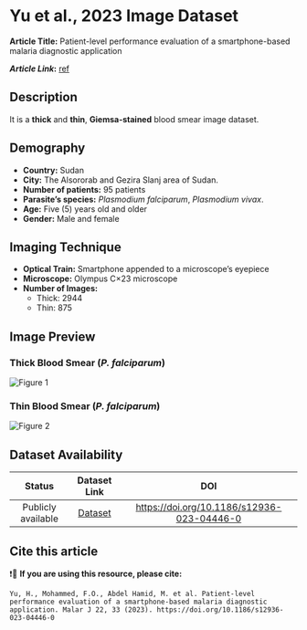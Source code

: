 # **Yu et al., 2023 Image Dataset**  
**Article Title:** Patient-level performance evaluation of a smartphone-based malaria diagnostic application

**_Article Link_:** [ref](https://malariajournal.biomedcentral.com/articles/10.1186/s12936-023-04446-0)


## **Description**
It is a **thick** and **thin**, **Giemsa-stained** blood smear image dataset.


## **Demography**
+ **Country:** Sudan
+ **City:** The Alsororab and Gezira Slanj area of Sudan. 
+ **Number of patients:** 95 patients
+ **Parasite’s species:** _Plasmodium falciparum_, _Plasmodium vivax_. 
+ **Age:** Five (5) years old and older 
+ **Gender:** Male and female


## **Imaging Technique**
+ **Optical Train:** Smartphone appended to a microscope’s eyepiece
+ **Microscope:** Olympus C×23 microscope
+ **Number of Images:**
     - Thick: 2944
     - Thin: 875


## **Image Preview**
### **Thick Blood Smear (_P. falciparum_)**
![Figure 1](https://github.com/ItunuIsewon/Malaria-Blood-Smear-Images/blob/main/Images/Sudan_Thick_Pf.png)


### **Thin Blood Smear (_P. falciparum_)**
![Figure 2](https://github.com/ItunuIsewon/Malaria-Blood-Smear-Images/blob/main/Images/Sudan_Thin_Pf.png)


## **Dataset Availability**

|**Status**|**Dataset Link**|**DOI**|
|:---:|:---:|:---:|
|Publicly available| [Dataset](https://data.lhncbc.nlm.nih.gov/public/Malaria/MalariaScreener/index.html)| https://doi.org/10.1186/s12936-023-04446-0|


## **Cite this article**

❗🛑 **If you are using this resource, please cite:** 

```
Yu, H., Mohammed, F.O., Abdel Hamid, M. et al. Patient-level performance evaluation of a smartphone-based malaria diagnostic application. Malar J 22, 33 (2023). https://doi.org/10.1186/s12936-023-04446-0
```
